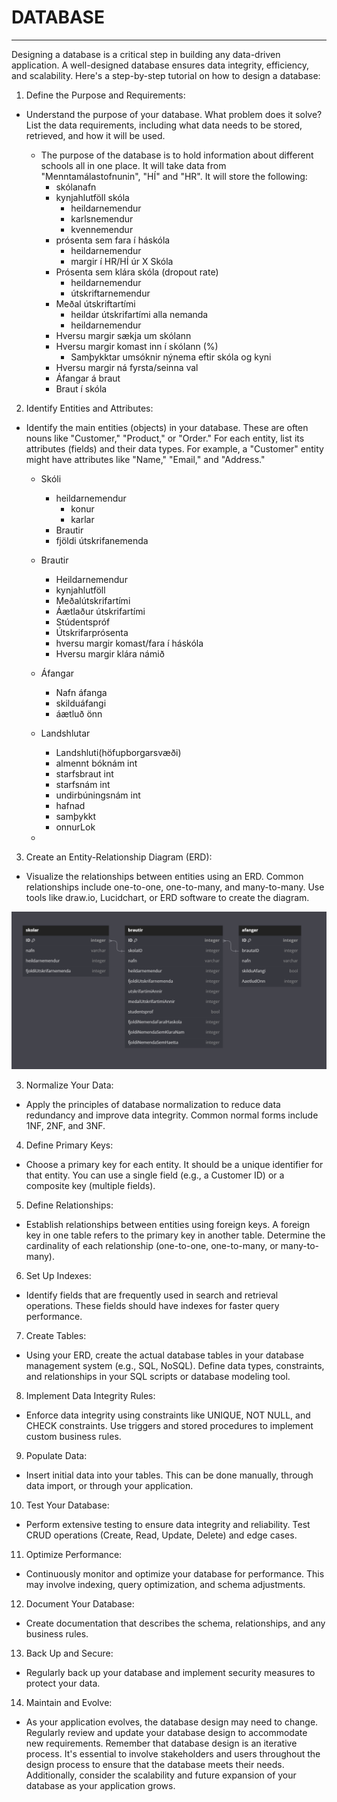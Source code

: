 # DATABASE

---

Designing a database is a critical step in building any data-driven application. A well-designed database ensures data integrity, efficiency, and scalability. Here's a step-by-step tutorial on how to design a database:

1. Define the Purpose and Requirements:

- Understand the purpose of your database. What problem does it solve?
List the data requirements, including what data needs to be stored, retrieved, and how it will be used.

  - The purpose of the database is to hold information about different schools all in one place. It will take data from "Menntamálastofnunin", "HÍ" and "HR". It will store the following:
    - skólanafn
    - kynjahlutföll skóla
      - heildarnemendur
      - karlsnemendur
      - kvennemendur
    - prósenta sem fara í háskóla
      - heildarnemendur
      - margir í HR/HÍ úr X Skóla
    - Prósenta sem klára skóla (dropout rate)
      - heildarnemendur
      - útskriftarnemendur
    - Meðal útskriftartími
      - heildar útskrifartími alla nemanda
      - heildarnemendur
    - Hversu margir sækja um skólann
    - Hversu margir komast inn í skólann (%)
      - Samþykktar umsóknir nýnema eftir skóla og kyni
    - Hversu margir ná fyrsta/seinna val
    - Áfangar á braut
    - Braut í skóla
    
2. Identify Entities and Attributes:

- Identify the main entities (objects) in your database. These are often nouns like "Customer," "Product," or "Order."
For each entity, list its attributes (fields) and their data types. For example, a "Customer" entity might have attributes like "Name," "Email," and "Address."

  - Skóli
    - heildarnemendur
      - konur
      - karlar
    - Brautir
    - fjöldi útskrifanemenda

  - Brautir
    - Heildarnemendur
    - kynjahlutföll
    - Meðalútskrifartími
    - Áætlaður útskrifartími
    - Stúdentspróf
    - Útskrifarprósenta
    - hversu margir komast/fara í háskóla
    - Hversu margir klára námið

  - Áfangar
    - Nafn áfanga
    - skilduáfangi
    - áætluð önn

  - Landshlutar
    - Landshluti(höfupborgarsvæði)
    - almennt bóknám int
    - starfsbraut int
    - starfsnám int
    - undirbúningsnám int
    - hafnad
    - samþykkt
    - onnurLok

  - 

3. Create an Entity-Relationship Diagram (ERD):

- Visualize the relationships between entities using an ERD. Common relationships include one-to-one, one-to-many, and many-to-many.
Use tools like draw.io, Lucidchart, or ERD software to create the diagram.

![Early visualization](images/dummydata-visualization.png)

3. Normalize Your Data:

- Apply the principles of database normalization to reduce data redundancy and improve data integrity. Common normal forms include 1NF, 2NF, and 3NF.

4. Define Primary Keys:

- Choose a primary key for each entity. It should be a unique identifier for that entity.
You can use a single field (e.g., a Customer ID) or a composite key (multiple fields).

5. Define Relationships:

- Establish relationships between entities using foreign keys. A foreign key in one table refers to the primary key in another table.
Determine the cardinality of each relationship (one-to-one, one-to-many, or many-to-many).

6. Set Up Indexes:

- Identify fields that are frequently used in search and retrieval operations. These fields should have indexes for faster query performance.

7. Create Tables:

- Using your ERD, create the actual database tables in your database management system (e.g., SQL, NoSQL).
Define data types, constraints, and relationships in your SQL scripts or database modeling tool.

8. Implement Data Integrity Rules:

- Enforce data integrity using constraints like UNIQUE, NOT NULL, and CHECK constraints.
Use triggers and stored procedures to implement custom business rules.

9. Populate Data:

- Insert initial data into your tables. This can be done manually, through data import, or through your application.

10. Test Your Database:

- Perform extensive testing to ensure data integrity and reliability.
Test CRUD operations (Create, Read, Update, Delete) and edge cases.

11. Optimize Performance:

- Continuously monitor and optimize your database for performance. This may involve indexing, query optimization, and schema adjustments.

12. Document Your Database:

- Create documentation that describes the schema, relationships, and any business rules.

13. Back Up and Secure:

- Regularly back up your database and implement security measures to protect your data.

14. Maintain and Evolve:

- As your application evolves, the database design may need to change. Regularly review and update your database design to accommodate new requirements.
Remember that database design is an iterative process. It's essential to involve stakeholders and users throughout the design process to ensure that the database meets their needs. Additionally, consider the scalability and future expansion of your database as your application grows.
